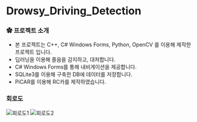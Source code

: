 # Drowsy_Driving_Detection
### ✿ 프로젝트 소개

- 본 프로젝트는 C++, C# Windows Forms, Python, OpenCV 를 이용해 제작한 프로젝트 입니다.
- 딥러닝을 이용해 졸음을 감지하고, 대처합니다.
- C# Windows Forms를 통해 내비게이션을 제공합니다.
- SQLite3를 이용해 구축한 DB에 데이터를 저장합니다.
- PiCAR를 이용해 RC카를 제작하였습니다.

### 회로도

![회로도1](https://github.com/cjfghksals/hamster_detector_v3/assets/95117186/cdbe6fc7-19f6-4193-ac13-c36e06757bba)
![회로도2](https://github.com/cjfghksals/hamster_detector_v3/assets/95117186/cd8ef589-7be6-4b09-a3e5-051d976a6569)
